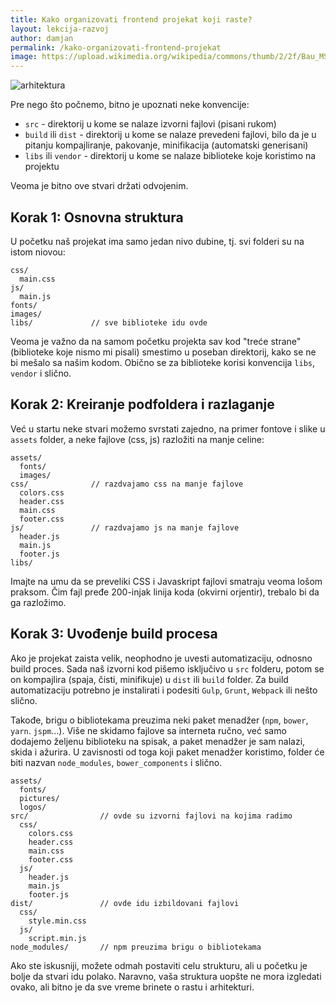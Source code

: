```yaml
---
title: Kako organizovati frontend projekat koji raste?
layout: lekcija-razvoj
author: damjan
permalink: /kako-organizovati-frontend-projekat
image: https://upload.wikimedia.org/wikipedia/commons/thumb/2/2f/Bau_MSW_%281%29.jpg/1280px-Bau_MSW_%281%29.jpg
---
```


<img class="full" src="{{page.image}}" alt="arhitektura">

Pre nego što počnemo, bitno je upoznati neke konvencije:

* `src` - direktorij u kome se nalaze izvorni fajlovi (pisani rukom)
* `build` ili `dist` - direktorij u kome se nalaze prevedeni fajlovi, bilo da je u pitanju kompajliranje, pakovanje, minifikacija (automatski generisani)
* `libs` ili `vendor` - direktorij u kome se nalaze biblioteke koje koristimo na projektu

Veoma je bitno ove stvari držati odvojenim.

## Korak 1: Osnovna struktura

U početku naš projekat ima samo jedan nivo dubine, tj. svi folderi su na istom niovou:

```
css/
  main.css
js/
  main.js
fonts/
images/
libs/             // sve biblioteke idu ovde
```

Veoma je važno da na samom početku projekta sav kod "treće strane" (biblioteke koje nismo mi pisali) smestimo u poseban direktorij, kako se ne bi mešalo sa našim kodom. Obično se za biblioteke korisi konvencija `libs`, `vendor` i slično.

## Korak 2: Kreiranje podfoldera i razlaganje

Već u startu neke stvari možemo svrstati zajedno, na primer fontove i slike u `assets` folder, a neke fajlove (css, js) razložiti na manje celine:

```
assets/
  fonts/
  images/
css/              // razdvajamo css na manje fajlove
  colors.css
  header.css
  main.css
  footer.css
js/               // razdvajamo js na manje fajlove
  header.js
  main.js
  footer.js
libs/
```

Imajte na umu da se preveliki CSS i Javaskript fajlovi smatraju veoma lošom praksom. Čim fajl pređe 200-injak linija koda (okvirni orjentir), trebalo bi da ga razložimo.

## Korak 3: Uvođenje build procesa

Ako je projekat zaista velik, neophodno je uvesti automatizaciju, odnosno build proces. Sada naš izvorni kod pišemo isključivo u `src` folderu, potom se on kompajlira (spaja, čisti, minifikuje) u `dist` ili `build` folder. Za build automatizaciju potrebno je instalirati i podesiti `Gulp`, `Grunt`, `Webpack` ili nešto slično.

Takođe, brigu o bibliotekama preuzima neki paket menadžer (`npm`, `bower`, `yarn`. `jspm`…). Više ne skidamo fajlove sa interneta ručno, već samo dodajemo željenu biblioteku na spisak, a paket menadžer je sam nalazi, skida i ažurira. U zavisnosti od toga koji paket menadžer koristimo, folder će biti nazvan `node_modules`, `bower_components` i slično.

```
assets/
  fonts/
  pictures/
  logos/
src/                // ovde su izvorni fajlovi na kojima radimo
  css/
    colors.css
    header.css
    main.css
    footer.css
  js/
    header.js
    main.js
    footer.js
dist/               // ovde idu izbildovani fajlovi
  css/
    style.min.css
  js/
    script.min.js
node_modules/       // npm preuzima brigu o bibliotekama
```

Ako ste iskusniji, možete odmah postaviti celu strukturu, ali u početku je bolje da stvari idu polako. Naravno, vaša struktura uopšte ne mora izgledati ovako, ali bitno je da sve vreme brinete o rastu i arhitekturi.
